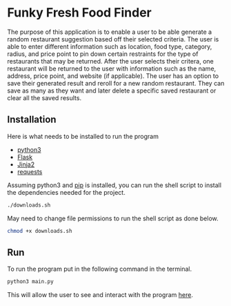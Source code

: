 # Funky Fresh Food Finder
The purpose of this application is to enable a user to be able generate a random restaurant suggestion based off their selected criteria. The user is able to enter different information such as location, food type, category, radius, and price point to pin down certain restraints for the type of restaurants that may be returned. After the user selects their critera, one restaurant will be returned to the user with information such as the name, address, price point, and website (if applicable). The user has an option to save their generated result and reroll for a new random restaurant. They can save as many as they want and later delete a specific saved restaurant or clear all the saved results.

## Installation
Here is what needs to be installed to run the program
* [python3](https://www.python.org/downloads/)
* [Flask](https://pypi.org/project/Flask/)
* [Jinja2](https://pypi.org/project/Jinja2/)
* [requests](https://pypi.org/project/requests/)

Assuming python3 and [pip](https://pip.pypa.io/en/stable/installation/) is installed, you can run the shell script to install the dependencies needed for the project.

```bash
./downloads.sh
```

May need to change file permissions to run the shell script as done below.

```bash
chmod +x downloads.sh
```

## Run
To run the program put in the following command in the terminal.

```bash
python3 main.py
```

This will allow the user to see and interact with the program [here](http://127.0.0.1:5000/).